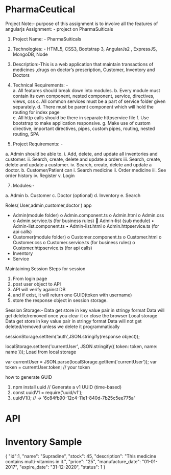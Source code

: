 # PharmaCeutical

Project 
Note:- purpose of this assignment is to involve all the features of angularjs 
Assignment: - project on PharmaSuiticals 
 
1.	Project Name: - PharmaSuiticals 
 
2.	Technologies: - HTML5, CSS3, Bootstrap 3, AngularJs2 , ExpressJS, MongoDB, Node
 
3.	Description:-This is a web application that maintain transactions of medicines ,drugs on doctor’s prescription, Customer, Inventory and Doctors
  
4.	Technical Requirements: -  
a.	All features should break down into modules. 
b.	Every module must contain its own component, nested component, service, directives, views, css 
c.	All common services must be a part of service folder given separately. 
d.	There must be parent component which will hold the routing for index page  
e.	All http calls should be there in separate httpservice file
f.	Use bootstrap to make application responsive.
g.	Make use of custom directive, important directives, pipes, custom pipes, routing, nested routing, SPA
 
 
 
6.	Project Requirements: - 
 
a.	Admin should be able to. 
i.	Add, delete, and update all inventories and customer. 
ii.	Search, create, delete and update a orders
iii. Search, create, delete and update a customer. 
iv. Search, create, delete and update a doctor. 
b.	Customer/Patient can 
i.	Search medicine
ii.	Order medicine
iii.	See order history
iv.	Register
v.	Login
 	  
7.	Modules:-  
 
a.	Admin 
b.	Customer 
c.	Doctor (optional)
d.	Inventory 
e.	Search 

Roles(
User,admin,customer,doctor
)
app
-	Admin(module folder)
o	Admin.component.ts
o	Admin.html
o	Admin.css
o	Admin.service.ts (for business rules)
	Admin-list (sub module)
•	Admin-list.component.ts
•	Admin-list.html
o	Admin.httpservice.ts (for api calls)
-	Customer(module folder)
o	Customer.component.ts
o	Customer.html
o	Customer.css
o	Customer.service.ts (for business rules)
o	Customer.httpservice.ts (for api calls)
-	Inventory
-	Service




Maintaining Session
Steps for session
1.	From login page 
2.	post user object to API
3.	API will verify against DB
4.	and if exist, it will return one GUID(token with username)
5.	store the response object in session storage.

Session Storage:- 
Data get store in key value pair in stringy format
Data will get delete/removed once you clear it or close the browser 
Local storage
Data get store in key value pair in stringy format
Data will not get deleted/removed unless we delete it programmatically


sessionStorage.setItem(‘auth’,JSON.stringify(response object));
 
localStorage.setItem('currentUser', JSON.stringify({ token: token, name: name }));
Load from local storage

var currentUser = JSON.parse(localStorage.getItem('currentUser'));
var token = currentUser.token; // your token


how to generate GUID
1.	npm install uuid
// Generate a v1 UUID (time-based) 
2.	const uuidV1 = require('uuid/v1');
3.	uuidV1(); // -> '6c84fb90-12c4-11e1-840d-7b25c5ee775a'


# API

# Inventory Sample

{
    "id":1,
    "name": "Supradine",
    "stock": 45,
    "description": "This medicine contains multi-vitamins in it.",
    "price": "25",
    "manufacture_date": "01-01-2017",
    "expire_date": "31-12-2020",
    "status": 1
}
